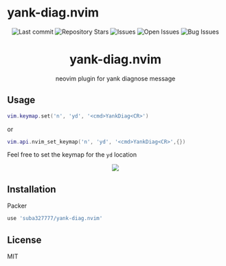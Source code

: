 # yank-diag.nvim
<div align="center">

![Last commit](https://img.shields.io/github/last-commit/suba327777/yank-diag.nvim?style=flat-square)
![Repository Stars](https://img.shields.io/github/stars/suba327777/yank-diag.nvim?style=flat-square)
![Issues](https://img.shields.io/github/issues/suba327777/yank-diag.nvim?style=flat-square)
![Open Issues](https://img.shields.io/github/issues-raw/suba327777/yank-diag.nvim?style=flat-square)
![Bug Issues](https://img.shields.io/github/issues/suba327777/yank-diag.nvim/bug?style=flat-square)

# yank-diag.nvim

neovim plugin for yank diagnose message

</div>

## Usage

```lua
vim.keymap.set('n', 'yd', '<cmd>YankDiag<CR>')
```
or
```lua
vim.api.nvim_set_keymap('n', 'yd', '<cmd>YankDiag<CR>',{})
```

Feel free to set the keymap for the `yd` location

<div align="center">
<img src="https://github.com/suba327777/yank-diag.nvim/assets/84484832/ba22e644-f94b-4f64-a204-c29fc2410d48" >
</div>

## Installation

Packer
```lua
use 'suba327777/yank-diag.nvim'
```

## License

MIT
